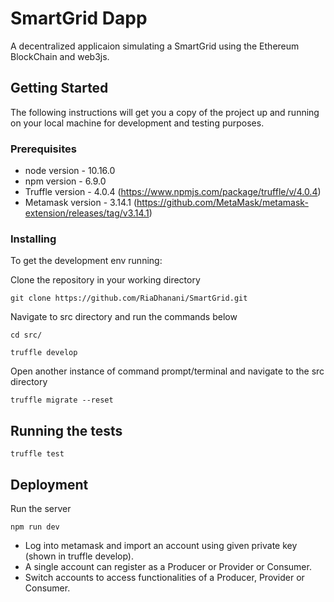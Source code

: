 # SmartGrid Dapp

A decentralized applicaion simulating a SmartGrid using the Ethereum BlockChain and web3js.

## Getting Started

The following instructions will get you a copy of the project up and running on your local machine for development and testing purposes.

### Prerequisites

* node version - 10.16.0
* npm version - 6.9.0
* Truffle version - 4.0.4 (https://www.npmjs.com/package/truffle/v/4.0.4)
* Metamask version - 3.14.1 (https://github.com/MetaMask/metamask-extension/releases/tag/v3.14.1)

### Installing

To get the development env running:

Clone the repository in your working directory

```
git clone https://github.com/RiaDhanani/SmartGrid.git
```

Navigate to src directory and run the commands below

```
cd src/
```
```
truffle develop
```
Open another instance of command prompt/terminal and navigate to the src directory

```
truffle migrate --reset
```

## Running the tests

```
truffle test
```

## Deployment

Run the server

```
npm run dev
```

* Log into metamask and import an account using given private key (shown in truffle develop).
* A single account can register as a Producer or Provider or Consumer. 
* Switch accounts to access functionalities of a Producer, Provider or Consumer. 
